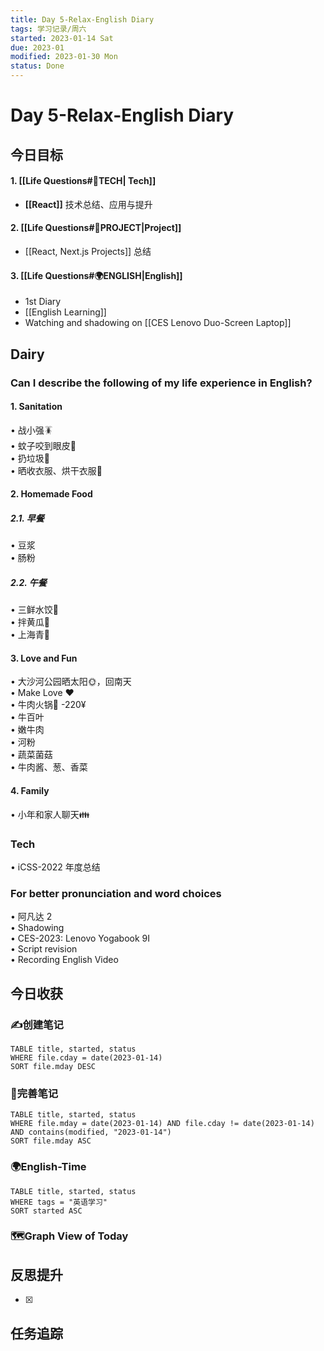 ```yaml
---
title: Day 5-Relax-English Diary
tags: 学习记录/周六
started: 2023-01-14 Sat
due: 2023-01
modified: 2023-01-30 Mon
status: Done
---
```

# Day 5-Relax-English Diary
## 今日目标
#### 1. [[Life Questions#🚀TECH| Tech]]
- **[[React]]** 技术总结、应用与提升
#### 2. [[Life Questions#🚀PROJECT|Project]]
- [[React, Next.js Projects]] 总结
#### 3. [[Life Questions#🌍ENGLISH|English]]
- 1st Diary 
- [[English Learning]]
- Watching and shadowing on [[CES Lenovo Duo-Screen Laptop]]
## Dairy
### Can I describe the following of my life experience in English?
#### 1. Sanitation
• 战小强🪳  
• 蚊子咬到眼皮🦟  
• 扔垃圾🚮  
• 晒收衣服、烘干衣服👔
#### 2. Homemade Food
##### 2.1. 早餐
• 豆浆  
• 肠粉
##### 2.2. 午餐
• 三鲜水饺🥟  
• 拌黄瓜🥒  
• 上海青🥬
#### 3. Love and Fun
• 大沙河公园晒太阳🌞，回南天  
• ️Make Love ❤  
• 牛肉火锅🍲 -220¥  
	• 牛百叶  
	• 嫩牛肉  
	• 河粉  
	• 蔬菜菌菇  
	• 牛肉酱、葱、香菜
#### 4. Family
• 小年和家人聊天👪
### Tech
• iCSS-2022 年度总结

### For better pronunciation and word choices
• 阿凡达 2  
• Shadowing  
	• CES-2023: Lenovo Yogabook 9I  
• Script revision  
	• Recording English Video


## 今日收获
### ✍️创建笔记

```dataview
TABLE title, started, status
WHERE file.cday = date(2023-01-14)
SORT file.mday DESC
```

### 📝完善笔记

```dataview
TABLE title, started, status
WHERE file.mday = date(2023-01-14) AND file.cday != date(2023-01-14) AND contains(modified, "2023-01-14")
SORT file.mday ASC
```

### 🌍English-Time

```dataview
TABLE title, started, status
WHERE tags = "英语学习"
SORT started ASC
```

### 🗺️Graph View of Today

## 反思提升
- [x] 
## 任务追踪
